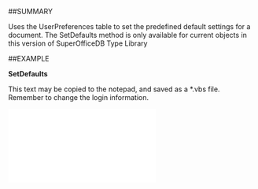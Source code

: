 

##SUMMARY

Uses the UserPreferences table to set the predefined default settings for a document. The SetDefaults method is only available for current objects in this version of SuperOfficeDB Type Library


##EXAMPLE

**SetDefaults**

This text may be copied to the notepad, and saved as a *.vbs file. Remember to change the login information.

![](../../Examples/vbs/SODocument.SetDefaults.vbs.txt)





